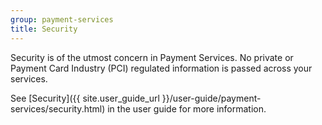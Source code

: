 ```yaml
---
group: payment-services
title: Security
---
```


Security is of the utmost concern in Payment Services. No private or Payment Card Industry (PCI) regulated information is passed across your services.

See [Security]({{ site.user_guide_url }}/user-guide/payment-services/security.html) in the user guide for more information.